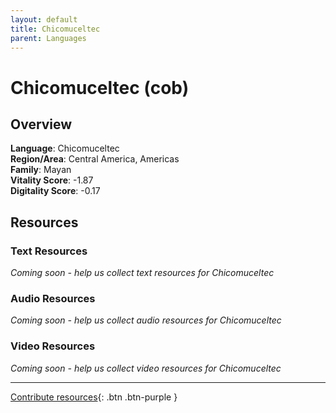 ```yaml
---
layout: default
title: Chicomuceltec
parent: Languages
---
```


# Chicomuceltec (cob)

## Overview

**Language**: Chicomuceltec  
**Region/Area**: Central America, Americas  
**Family**: Mayan  
**Vitality Score**: -1.87  
**Digitality Score**: -0.17  

## Resources

### Text Resources
*Coming soon - help us collect text resources for Chicomuceltec*

### Audio Resources
*Coming soon - help us collect audio resources for Chicomuceltec*

### Video Resources
*Coming soon - help us collect video resources for Chicomuceltec*

---

[Contribute resources](https://fairtrain.github.io/){: .btn .btn-purple }
